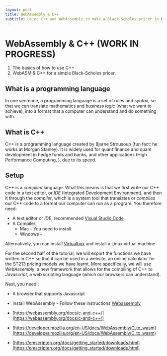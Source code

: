 ```yaml
---
layout: post
title: WebAssembly & C++
subtitle: Using C++ and WebAssembly to make a Black-Scholes pricer in browser
---
```


# WebAssembly & C++ (WORK IN PROGRESS)

1. The basics of how to use C++
2. WebASM & C++ for a simple Black-Scholes pricer.

## What is a programming language

In one sentence, a programming language is a set of rules and _syntax_, so that we can translate mathematics and _business logic_ (what we want to achieve), into a format that a computer can understand and do something with.

## What is C++

C++ is a programming language created by Bjarne Strousoup (fun fact: he works at Morgan Stanley). It is widely used for quant finance and quant development in hedge funds and banks, and other applications (High Performance Computing, ), due to its speed.

## Setup
C++ is a _compiled_ language. What this means is that we first write our C++ code in a text editor, or _IDE_ (Integrated Development Environment), and then it through the _compiler_, which is a system tool that translates or _compiles_ our C++ code to a format our computer can run as a program. You therefore need:

+ A text editor or _IDE_, recommended [Visual Studio Code]()
+ A Compiler:  
	+ Mac - You need to install
	+ Windows - 

Alternatively, you can install [Virtualbox](https://www.virtualbox.org/wiki/Downloads) and install a Linux virtual machine

For the second half of the tutorial, we will export the functions we have written in C++ so that it can be used in a website, an online calculator for the ST213 pricing models we have learnt. More specifically, we will use _WebAssembly_, a new framework that allows for the compiling of C++ to _Javascript_, a web scripting language (which our browsers can understand).


Next, you need :

+ A browser that supports Javascript
+ Install WebAssembly - Follow these instructions [Webassembly](https://developer.mozilla.org/en-US/docs/WebAssembly/C_to_wasm)



+ [https://webassembly.org/docs/c-and-c++/](https://webassembly.org/docs/c-and-c++/)
+ [https://developer.mozilla.org/en-US/docs/WebAssembly/C_to_wasm](https://developer.mozilla.org/en-US/docs/WebAssembly/C_to_wasm)
+ [https://emscripten.org/docs/getting_started/downloads.html](https://emscripten.org/docs/getting_started/downloads.html)
